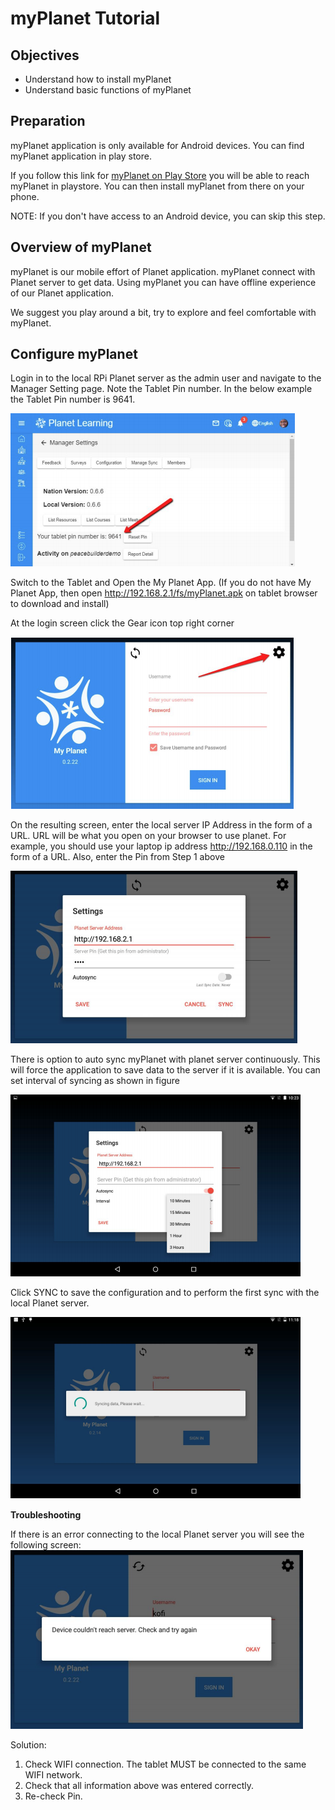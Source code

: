 # myPlanet Tutorial

## Objectives

* Understand how to install myPlanet
* Understand basic functions of myPlanet

## Preparation
myPlanet application is only available for Android devices. You can find myPlanet application in play store.

If you follow this link for [myPlanet on Play Store](https://play.google.com/store/apps/details?id=org.ole.planet.myplanet) you will be able to reach myPlanet in playstore. You can then install myPlanet from there on your phone.

NOTE: If you don't have access to an Android device, you can skip this step.

## Overview of myPlanet

myPlanet is our mobile effort of Planet application. myPlanet connect with Planet server to get data. Using myPlanet you can have offline experience of our Planet application.

We suggest you play around a bit, try to explore and feel comfortable with myPlanet.

## Configure myPlanet

Login in to the local RPi Planet server as the admin user and navigate to the Manager Setting page. Note the Tablet Pin number. In the below example the Tablet Pin number is 9641.

![Tablet Pin](images/myplanet/tablet_pin.png)

Switch to the Tablet and Open the My Planet App.
(If you do not have My Planet App, then open http://192.168.2.1/fs/myPlanet.apk on tablet browser to download and install)



At the login screen click the Gear icon top right corner

![Server Setup](images/myplanet/login_setup.png)

On the resulting screen, enter the local server IP Address in the form of a URL. URL will be what you open on your browser to use planet. For example, you should use your laptop ip address http://192.168.0.110 in the form of a URL. Also, enter the Pin from Step 1 above

![Server Connection](images/myplanet/server_address.png)

There is option to auto sync myPlanet with planet server continuously. This will force the application to save data to the server if it is available. You can set interval of syncing as shown in figure

![Sync Interval](images/myplanet/sync_interval.png)

Click SYNC to save the configuration and to perform the first sync with the local Planet server.

![Syncing](images/myplanet/syncing.png)

**Troubleshooting**

If there is an error connecting to the local Planet server you will see the following screen:
![Troubleshoot](images/myplanet/troubleshoot.png)

Solution:
1. Check WIFI connection. The tablet MUST be connected to the same WIFI network.
2. Check that all information above was entered correctly.
3. Re-check Pin.
